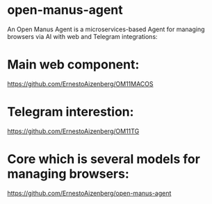 # open-manus-agent
An Open Manus Agent is a microservices-based Agent for managing browsers via AI with web and Telegram integrations:

# Main web component:
https://github.com/ErnestoAizenberg/OM11MACOS

# Telegram interestion:
https://github.com/ErnestoAizenberg/OM11TG

# Core which is several models for managing browsers:
https://github.com/ErnestoAizenberg/open-manus-agent
